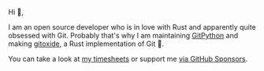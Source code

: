 Hi 👋,

I am an open source developer who is in love with Rust and apparently quite obsessed with Git.
Probably that's why I am maintaining [GitPython][gitpython] and making [gitoxide][gitoxide], a Rust implementation of Git 🎉.

You can take a look at [my timesheets][timesheets] or support me [via GitHub Sponsors][sponsoring].

[gitoxide]: https://github.com/gitpython-developers/GitPython
[gitpython]: https://github.com/Byron/gitoxide
[sponsoring]: https://github.com/sponsors/Byron
[timesheets]: https://github.com/Byron/byron/tree/main/timesheets
